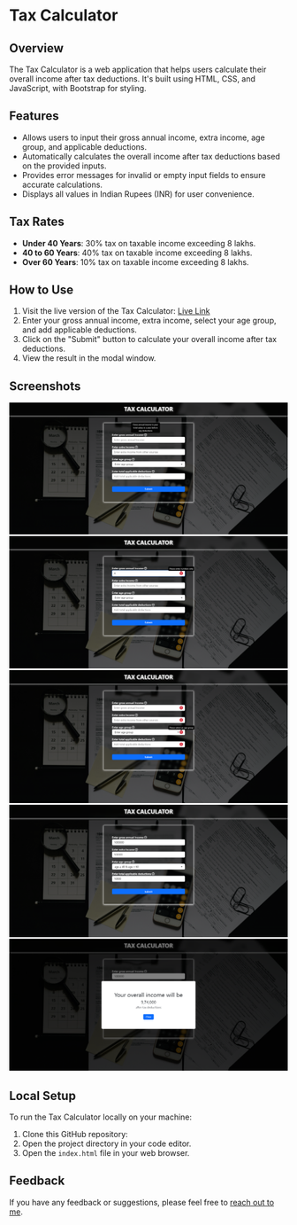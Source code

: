 # Tax Calculator

## Overview
The Tax Calculator is a web application that helps users calculate their overall income after tax deductions. It's built using HTML, CSS, and JavaScript, with Bootstrap for styling.

## Features
- Allows users to input their gross annual income, extra income, age group, and applicable deductions.
- Automatically calculates the overall income after tax deductions based on the provided inputs.
- Provides error messages for invalid or empty input fields to ensure accurate calculations.
- Displays all values in Indian Rupees (INR) for user convenience.

## Tax Rates
- **Under 40 Years**: 30% tax on taxable income exceeding 8 lakhs.
- **40 to 60 Years**: 40% tax on taxable income exceeding 8 lakhs.
- **Over 60 Years**: 10% tax on taxable income exceeding 8 lakhs.

## How to Use
1. Visit the live version of the Tax Calculator: [Live Link](https://taxcalculator99.netlify.app/)
2. Enter your gross annual income, extra income, select your age group, and add applicable deductions.
3. Click on the "Submit" button to calculate your overall income after tax deductions.
4. View the result in the modal window.

## Screenshots
![Screenshot 1](screenshots/screenshot1.png)
![Screenshot 2](screenshots/screenshot2.png)
![Screenshot 3](screenshots/screenshot3.png)
![Screenshot 3](screenshots/screenshot4.png)
![Screenshot 3](screenshots/screenshot5.png)

## Local Setup
To run the Tax Calculator locally on your machine:
1. Clone this GitHub repository:
2. Open the project directory in your code editor.
3. Open the `index.html` file in your web browser.

## Feedback
If you have any feedback or suggestions, please feel free to [reach out to me](mailto:anujchaudhary3112@gmail.com).

